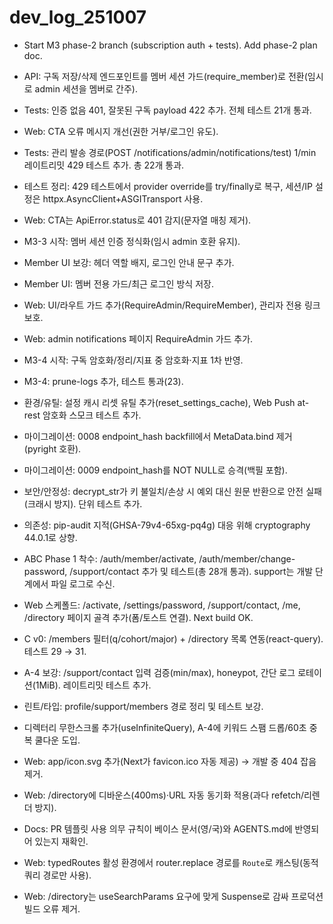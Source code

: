 # dev_log_251007

- Start M3 phase-2 branch (subscription auth + tests). Add phase-2 plan doc.
- API: 구독 저장/삭제 엔드포인트를 멤버 세션 가드(require_member)로 전환(임시로 admin 세션을 멤버로 간주).
- Tests: 인증 없음 401, 잘못된 구독 payload 422 추가. 전체 테스트 21개 통과.
- Web: CTA 오류 메시지 개선(권한 거부/로그인 유도).
- Tests: 관리 발송 경로(POST /notifications/admin/notifications/test) 1/min 레이트리밋 429 테스트 추가. 총 22개 통과.
 - 테스트 정리: 429 테스트에서 provider override를 try/finally로 복구, 세션/IP 설정은 httpx.AsyncClient+ASGITransport 사용.
 - Web: CTA는 ApiError.status로 401 감지(문자열 매칭 제거).

- M3-3 시작: 멤버 세션 인증 정식화(임시 admin 호환 유지).
- Member UI 보강: 헤더 역할 배지, 로그인 안내 문구 추가.
- Member UI: 멤버 전용 가드/최근 로그인 방식 저장.
- Web: UI/라우트 가드 추가(RequireAdmin/RequireMember), 관리자 전용 링크 보호.
- Web: admin notifications 페이지 RequireAdmin 가드 추가.
- M3-4 시작: 구독 암호화/정리/지표 중 암호화·지표 1차 반영.
- M3-4: prune-logs 추가, 테스트 통과(23).
- 환경/유틸: 설정 캐시 리셋 유틸 추가(reset_settings_cache), Web Push at-rest 암호화 스모크 테스트 추가.
- 마이그레이션: 0008 endpoint_hash backfill에서 MetaData.bind 제거(pyright 호환).
- 마이그레이션: 0009 endpoint_hash를 NOT NULL로 승격(백필 포함).
- 보안/안정성: decrypt_str가 키 불일치/손상 시 예외 대신 원문 반환으로 안전 실패(크래시 방지). 단위 테스트 추가.
- 의존성: pip-audit 지적(GHSA-79v4-65xg-pq4g) 대응 위해 cryptography 44.0.1로 상향.
- ABC Phase 1 착수: /auth/member/activate, /auth/member/change-password, /support/contact 추가 및 테스트(총 28개 통과). support는 개발 단계에서 파일 로그로 수신.
- Web 스케폴드: /activate, /settings/password, /support/contact, /me, /directory 페이지 골격 추가(폼/토스트 연결). Next build OK.
 - C v0: /members 필터(q/cohort/major) + /directory 목록 연동(react-query). 테스트 29 → 31.
- A-4 보강: /support/contact 입력 검증(min/max), honeypot, 간단 로그 로테이션(1MiB). 레이트리밋 테스트 추가.
- 린트/타입: profile/support/members 경로 정리 및 테스트 보강.
 - 디렉터리 무한스크롤 추가(useInfiniteQuery), A-4에 키워드 스팸 드롭/60초 중복 쿨다운 도입.

- Web: app/icon.svg 추가(Next가 favicon.ico 자동 제공) → 개발 중 404 잡음 제거.
- Web: /directory에 디바운스(400ms)·URL 자동 동기화 적용(과다 refetch/리렌더 방지).
- Docs: PR 템플릿 사용 의무 규칙이 베이스 문서(영/국)와 AGENTS.md에 반영되어 있는지 재확인.

- Web: typedRoutes 활성 환경에서 router.replace 경로를 `Route`로 캐스팅(동적 쿼리 경로만 사용).
- Web: /directory는 useSearchParams 요구에 맞게 Suspense로 감싸 프로덕션 빌드 오류 제거.
